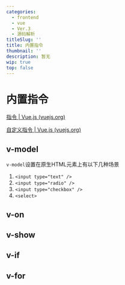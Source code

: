 ```yaml
---
categories:
  - frontend
  - vue
  - Ver.3
  - 源码解析
titleSlug: ''
title: 内置指令
thumbnail: ''
description: 暂无
wip: true
top: false
---
```

# 内置指令

[指令 | Vue.js (vuejs.org)](https://v3.cn.vuejs.org/api/directives.html#v-text)

[自定义指令 | Vue.js (vuejs.org)](https://v3.cn.vuejs.org/guide/custom-directive.html#简介)

## v-model

`v-model`设置在原生HTML元素上有以下几种场景

1. `<input type="text" />`
2. `<input type="radio" />`
3. `<input type="checkbox" />`
4. `<select>`





## 

## v-on





## v-show





## v-if



## v-for

